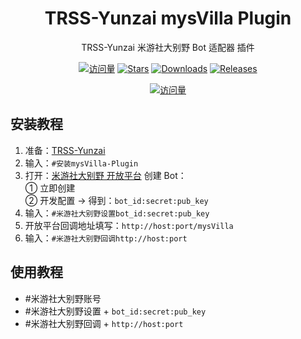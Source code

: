 <div align="center">

# TRSS-Yunzai mysVilla Plugin

TRSS-Yunzai 米游社大别野 Bot 适配器 插件

[![访问量](https://visitor-badge.glitch.me/badge?page_id=TimeRainStarSky.Yunzai-mysVilla-Plugin&right_color=red&left_text=访%20问%20量)](https://github.com/TimeRainStarSky/Yunzai-mysVilla-Plugin)
[![Stars](https://img.shields.io/github/stars/TimeRainStarSky/Yunzai-mysVilla-Plugin?color=yellow&label=收藏)](../../stargazers)
[![Downloads](https://img.shields.io/github/downloads/TimeRainStarSky/Yunzai-mysVilla-Plugin/total?color=blue&label=下载)](../../archive/main.tar.gz)
[![Releases](https://img.shields.io/github/v/release/TimeRainStarSky/Yunzai-mysVilla-Plugin?color=green&label=发行版)](../../releases/latest)

[![访问量](https://profile-counter.glitch.me/TimeRainStarSky-Yunzai-mysVilla-Plugin/count.svg)](https://github.com/TimeRainStarSky/Yunzai-mysVilla-Plugin)

</div>

## 安装教程

1. 准备：[TRSS-Yunzai](../../../Yunzai)
2. 输入：`#安装mysVilla-Plugin`
3. 打开：[米游社大别野 开放平台](https://open.miyoushe.com) 创建 Bot：  
① 立即创建  
② 开发配置 → 得到：`bot_id:secret:pub_key`  
4. 输入：`#米游社大别野设置bot_id:secret:pub_key`
5. 开放平台回调地址填写：`http://host:port/mysVilla`
6. 输入：`#米游社大别野回调http://host:port`

## 使用教程

- #米游社大别野账号
- #米游社大别野设置 + `bot_id:secret:pub_key`
- #米游社大别野回调 + `http://host:port`